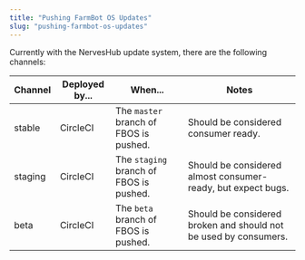 ```yaml
---
title: "Pushing FarmBot OS Updates"
slug: "pushing-farmbot-os-updates"
---
```


Currently with the NervesHub update system, there are the following channels:

|Channel                       |Deployed by...                |When...                       |Notes                         |
|------------------------------|------------------------------|------------------------------|------------------------------|
|stable                        |CircleCI                      |The `master` branch of FBOS is pushed.|Should be considered consumer ready.
|staging                       |CircleCI                      |The `staging` branch of FBOS is pushed.|Should be considered almost consumer-ready, but expect bugs.
|beta                          |CircleCI                      |The `beta` branch of FBOS is pushed.|Should be considered broken and should not be used by consumers.




